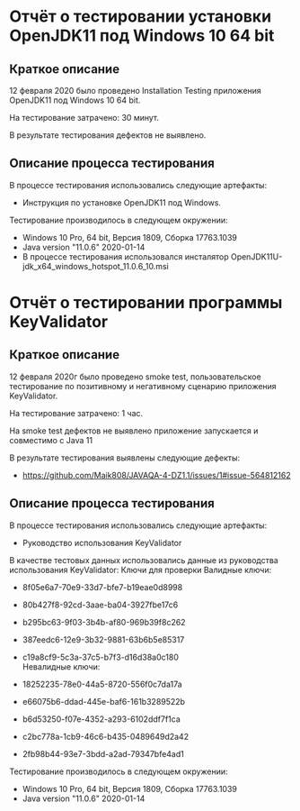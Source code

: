 ﻿# Отчёт о тестировании установки OpenJDK11 под Windows 10 64 bit

## Краткое описание

12 февраля 2020 было проведено Installation Testing  приложения OpenJDK11 под Windows 10 64 bit.

На тестирование затрачено: 30 минут.

В результате тестирования дефектов не выявлено.


## Описание процесса тестирования

В процессе тестирования использовались следующие артефакты:
* Инструкция по установке OpenJDK11 под Windows.


Тестирование производилось в следующем окружении:
* Windows 10 Pro, 64 bit, Версия 1809, Сборка 17763.1039 
* Java  version "11.0.6" 2020-01-14
* В процессе тестирования использовался инсталятор
OpenJDK11U-jdk_x64_windows_hotspot_11.0.6_10.msi


# Отчёт о тестировании программы KeyValidator

## Краткое описание

12 февраля 2020г было проведено smoke test, пользовательское тестирование по позитивному и негативному сценарию  приложения KeyValidator.

На тестирование затрачено: 1 час.

На smoke test дефектов не выявлено приложение запускается и совместимо с Java 11

В результате тестирования выявлены следующие дефекты:
* https://github.com/Maik808/JAVAQA-4-DZ1.1/issues/1#issue-564812162        

## Описание процесса тестирования

В процессе тестирования использовались следующие артефакты:
* Руководство использования KeyValidator


В качестве тестовых данных использовались данные из руководства использования KeyValidator:
Ключи для проверки
Валидные ключи:

* 8f05e6a7-70e9-33d7-bfe7-b19eae0d8998
* 80b427f8-92cd-3aae-ba04-3927fbe17c6
* b295bc63-9f03-3b4b-af80-969b39f8c262
* 387eedc6-12e9-3b32-9881-63b6b5e85317
* c19a8cf9-5c3a-37c5-b7f3-d16d38a0c180   
Невалидные ключи:

* 18252235-78e0-44a5-8720-556f0c7da17a
* e66075b6-ddad-445e-baf6-161b3289522b
* b6d53250-f07e-4352-a293-6102ddf7f1ca
* c2bc778a-1cb9-46c6-b435-0489649d2a42
* 2fb98b44-93e7-3bdd-a2ad-79347bfe4ad1


Тестирование производилось в следующем окружении:
* Windows 10 Pro, 64 bit, Версия 1809, Сборка 17763.1039 
* Java  version "11.0.6" 2020-01-14


